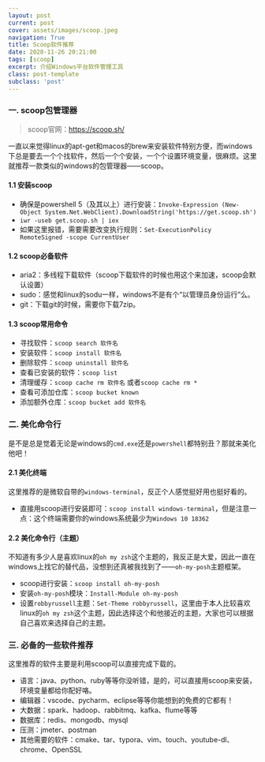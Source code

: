 ```yaml
---
layout: post
current: post
cover: assets/images/scoop.jpeg
navigation: True
title: Scoop软件推荐
date: 2020-11-26 20:21:00
tags: [scoop]
excerpt: 介绍Windows平台软件管理工具
class: post-template
subclass: 'post'
---
```


### 一. scoop包管理器

> scoop官网：https://scoop.sh/

  一直以来觉得linux的apt-get和macos的brew来安装软件特别方便，而windows下总是要去一个个找软件，然后一个个安装，一个个设置环境变量，很麻烦。这里就推荐一款类似的windows的包管理器——scoop。

#### 1.1 安装scoop

* 确保是powershell 5（及其以上）进行安装：`Invoke-Expression (New-Object System.Net.WebClient).DownloadString('https://get.scoop.sh')`
* `iwr -useb get.scoop.sh | iex`
* 如果这里报错，需要需要改变执行规则：`Set-ExecutionPolicy RemoteSigned -scope CurrentUser`

#### 1.2 scoop必备软件

* aria2：多线程下载软件（scoop下载软件的时候也用这个来加速，scoop会默认设置）
* sudo：感觉和linux的sodu一样，windows不是有个“以管理员身份运行”么。
* git：下载git的时候，需要你下载7zip。

#### 1.3 scoop常用命令

* 寻找软件：`scoop search 软件名`
* 安装软件：`scoop install 软件名`
* 删除软件：`scoop uninstall 软件名`
* 查看已安装的软件：`scoop list`
* 清理缓存：`scoop cache rm 软件名` 或者`scoop cache rm *`
* 查看可添加仓库：`scoop bucket known`
* 添加额外仓库：`scoop bucket add 软件名 `

### 二. 美化命令行

是不是总是觉着无论是windows的`cmd.exe`还是`powershell`都特别丑？那就来美化他吧！

#### 2.1 美化终端

这里推荐的是微软自带的`windows-terminal`，反正个人感觉挺好用也挺好看的。

* 直接用scoop进行安装即可：`scoop install windows-terminal`，但是注意一点：这个终端需要你的windows系统最少为`Windows 10 18362`

#### 2.2 美化命令行（主题）

不知道有多少人是喜欢linux的`oh my zsh`这个主题的，我反正是大爱，因此一直在windows上找它的替代品，没想到还真被我找到了——`oh-my-posh`主题框架。

* scoop进行安装：`scoop install oh-my-posh`
* 安装`oh-my-posh`模块：`Install-Module oh-my-posh `
* 设置`robbyrussell`主题：`Set-Theme robbyrussell`，这里由于本人比较喜欢linux的`oh my zsh`这个主题，因此选择这个和他接近的主题，大家也可以根据自己喜欢来选择自己的主题。

### 三. 必备的一些软件推荐

这里推荐的软件主要是利用scoop可以直接完成下载的。

* 语言：java、python、ruby等等你没听错，是的，可以直接用scoop来安装，环境变量都给你配好咯。
* 编辑器：vscode、pycharm、eclipse等等你能想到的免费的它都有！
* 大数据：spark、hadoop、rabbitmq、kafka、flume等等
* 数据库：redis、mongodb、mysql
* 压测：jmeter、postman
* 其他需要的软件：cmake、tar、typora、vim、touch、youtube-dl、chrome、OpenSSL



